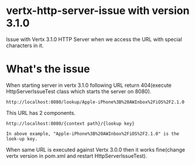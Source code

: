 # vertx-http-server-issue with version 3.1.0
Issue with Vertx 3.1.0 HTTP Server when we access the URL with special characters in it.

# What's the issue
  
  When starting server in vertx 3.1.0 following URL return 404(execute HttpServerIssueTest class which starts the server on 8080).
    
    http://localhost:8080/lookup/Apple-iPhone%3B%20AWInbox%2FiOS%2F2.1.0
  
  This URL has 2 components.
    
    http://localhost:8080/{context path}/{lookup key}
    
    In above example, "Apple-iPhone%3B%20AWInbox%2FiOS%2F2.1.0" is the look-up key.
    
  When same URL is executed against Vertx 3.0.0 then it works fine(change vertx version in pom.xml and restart HttpServerIssueTest).